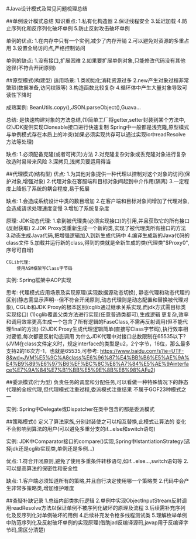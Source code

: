 #Java设计模式及常见问题梳理总结

##单例设计模式总结
知识重点:
    1.私有化构造器
    2.保证线程安全
    3.延迟加载
    4.防止序列化和反序列化破坏单例
    5.防止反射攻击破坏单例

单例的优点:
    1.在内存中只有一个实例,减少了内存开销
    2.可以避免对资源的多重占用
    3.设置全局访问点,严格控制访问

单例的缺点:
    1.没有接口,扩展困难
    2.如果要扩展单例对象,只能修改代码没有其他途径(不符合开闭原则)
    
    
##原型模式(构建型)
适用场景:
    1.类初始化消耗资源过多
    2.new产生对象过程非常繁琐(数据准备,访问权限等)
    3.构造函数比较复杂
    4.循环体中产生大量对象导致可读性下降时
    
成熟案例:
    BeanUtils.copy(),JSON.parseObject(),Guava...    
  
总结:
    是快速构建对象的方法总结,(1)简单工厂将getter,setter封装到某个方法中,(2)JDK提供实现Cloneable接口进行快速复制
    Spring中一般都是浅克隆,原型模式与单例模式存在本质上的冲突(如果必须实现共存可以通过实现io中readResolve方法等处理)
    
缺点:
    1.必须配备克隆(或者可拷贝)方法
    2.对克隆复杂对象或丢克隆对象进行复杂改造时易带来风险
    3.深拷贝,浅拷贝要运用得当
    
    
##代理模式(结构型)
优点:
   1.为其他对象提供一种代理以控制对这个对象的访问(保护对象,增强对象)
   2.代理对象在客服端和目标对象间起到中介作用(隔离)
   3.一定程度上降低了系统的耦合程度,易于拓展
   
缺点:
    1.会造成系统设计中类的数目增加
    2.在客户端和目标对象间增加了代理对象,会造成请求处理速度变慢
    3.增加了系统复杂度
    
原理:
    JDK动态代理:
        1.拿到被代理类(必须实现接口)的引用,并且获取它的所有接口(反射获取)
        2.JDK Proxy类重新生成一个新的类,实现了被代理类所有接口的方法
        3.动态生成Java代码,把增强逻辑加入到新生成代码中
        4.编译生成新的Java代码的class文件
        5.加载并运行新的class,得到的类就是全新生成的类(代理类"$Proxy0",序号可自增)
    
    CGLib代理:
        使用ASM框架写Class字节码

实例:
    Spring框架中AOP实现
    
思考:
    代理模式应用场景及实现原理(实现数据源动态切换),
    静态代理和动态代理的区别(静态需显示声明--但不符合开闭原则,动态代理则是动态配置和替换被代理对象),
    CGLib和JDK Proxy的根本区别(cglib通过继承关系实现,而jdk方式需目标类实现接口)
        (1)cglib覆盖父类方法进行实现(任意普通类都可),生成逻辑  更复杂,效率和调用效率更高生成一个包含了所有逻辑的FaseClass,不需再反射调用(但不能代理final的方法)
        (2)JDK Proxy生成代理逻辑简单(直接写Class字节码),执行效率相对要低,每次都要反射动态调用
    为什么JDK代理中对接口总数限制在65535以下?(JVM在class文件定义时，规定interface的类型是u2，2个字节，16位，那么最多支持2的16次方-1，也就是65535,可参考: https://www.baidu.com/s?ie=UTF-8&wd=JVM%E5%9C%A8class%E6%96%87%E4%BB%B6%E5%AE%9A%E4%B9%89%E6%97%B6%EF%BC%8C%E8%A7%84%E5%AE%9Ainterface%E7%9A%84%E7%B1%BB%E5%9E%8B%E6%98%AFu2)
        

##委派模式(行为型)
    负责任务的调度和分配任务,可以看做一种特殊情况下的静态代理的全权代理,但代理模式注重过程,委派模式注重结果
    不属于GOF23种模式之一

实例:
    Spring中Delegate或Dispatcher在类中包含的都是委派模式


##策略模式()
    定义了算法家族,分别封装使之可以相互替换,此模式让算法的 变化不会影响到算法的用户(可以避免多重分支的if...else和switch语句)

实例:
    JDK中Comparator接口的compare()实现,Spring中IstantiationStrategy(选择jdk还是cglib实现类,单例还是多例...)

优点:
    1.符合开闭原则,避免了使用多重条件转移语句,如if...else...,switch语句等
    2.可以提高算法的保密性和安全性
    
缺点:
    1.客户端必须知道所有的策略,并且自行决定使用哪一个策略类
    2.代码中会产生非常多策略类,增加维护难度
    
    
    
    
    

    
##查疑补缺记录
    1.总结内部类执行逻辑
    2.单例中实现ObjectInputStream反射调用readResolve方法以保证单例不被序列化破坏的原理及流程
    3.后续需补充序列化及反序列化对单例破坏的用例
    4.后续补充发令枪多线程测试类
    5.理解枚举单例中防范序列化及反射破坏单例的实现原理(借助jad反编译源码,javap用于反编译字节码,需区分清楚)
    